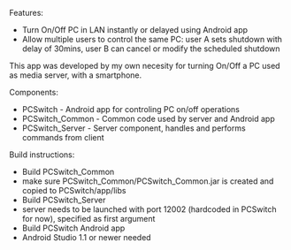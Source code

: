 Features:
 - Turn On/Off PC in LAN instantly or delayed using Android app
 - Allow multiple users to control the same PC: user A sets shutdown with delay of 30mins, user B can cancel or modify the scheduled shutdown

This app was developed by my own necesity for turning On/Off a PC used as media server, with a smartphone.

Components:
 - PCSwitch - Android app for controling PC on/off operations
 - PCSwitch_Common - Common code used by server and Android app
 - PCSwitch_Server - Server component, handles and performs commands from client

Build instructions:
 - Build PCSwitch_Common
  - make sure PCSwitch_Common/PCSwitch_Common.jar is created and copied to PCSwitch/app/libs
 - Build PCSwitch_Server 
  - server needs to be launched with port 12002 (hardcoded in PCSwitch for now), specified as first argument
 - Build PCSwitch Android app
  - Android Studio 1.1 or newer needed